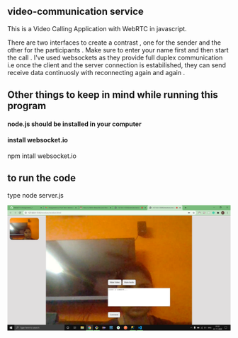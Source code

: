 ## video-communication service

This is a Video Calling Application with WebRTC in javascript. 

There are two interfaces to create a contrast , one for the sender and the other for the participants . Make sure to enter your name first and then start the call . I've used websockets as they provide full duplex communication i.e once the client and the server connection is estabilished, they can send receive data continuosly with reconnecting again and again .

## Other things to keep in mind while running this program

#### node.js should be installed in your computer

#### install websocket.io
npm intall websocket.io

## to run the code 

type node server.js 

![](Images/ss1.png)



